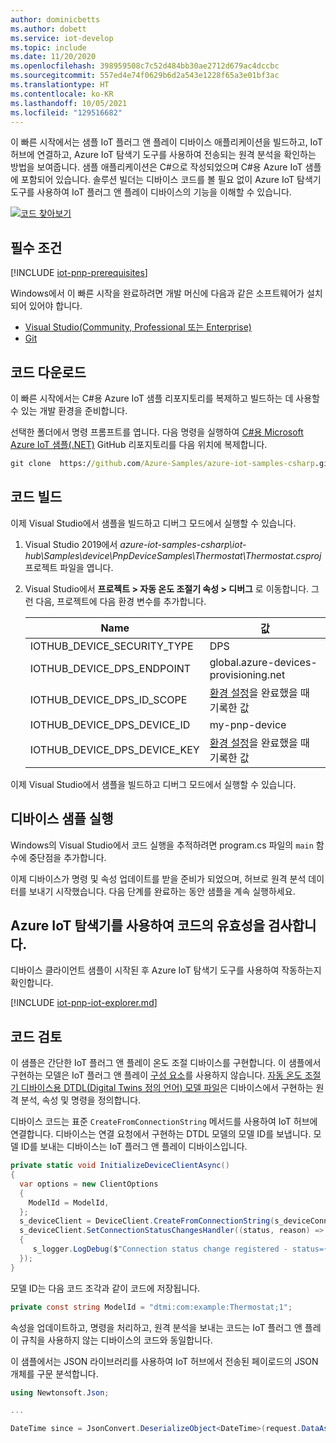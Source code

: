 ```yaml
---
author: dominicbetts
ms.author: dobett
ms.service: iot-develop
ms.topic: include
ms.date: 11/20/2020
ms.openlocfilehash: 398959508c7c52d484bb30ae2712d679ac4dccbc
ms.sourcegitcommit: 557ed4e74f0629b6d2a543e1228f65a3e01bf3ac
ms.translationtype: HT
ms.contentlocale: ko-KR
ms.lasthandoff: 10/05/2021
ms.locfileid: "129516682"
---
```

이 빠른 시작에서는 샘플 IoT 플러그 앤 플레이 디바이스 애플리케이션을 빌드하고, IoT 허브에 연결하고, Azure IoT 탐색기 도구를 사용하여 전송되는 원격 분석을 확인하는 방법을 보여줍니다. 샘플 애플리케이션은 C#으로 작성되었으며 C#용 Azure IoT 샘플에 포함되어 있습니다. 솔루션 빌더는 디바이스 코드를 볼 필요 없이 Azure IoT 탐색기 도구를 사용하여 IoT 플러그 앤 플레이 디바이스의 기능을 이해할 수 있습니다.

[![코드 찾아보기](../articles/iot-central/core/media/common/browse-code.svg)](https://github.com/Azure-Samples/azure-iot-samples-csharp/tree/main/iot-hub/Samples/device/PnpDeviceSamples/Thermostat)

## <a name="prerequisites"></a>필수 조건

[!INCLUDE [iot-pnp-prerequisites](iot-pnp-prerequisites.md)]

Windows에서 이 빠른 시작을 완료하려면 개발 머신에 다음과 같은 소프트웨어가 설치되어 있어야 합니다.

* [Visual Studio(Community, Professional 또는 Enterprise)](https://visualstudio.microsoft.com/downloads/)
* [Git](https://git-scm.com/download/)

## <a name="download-the-code"></a>코드 다운로드

이 빠른 시작에서는 C#용 Azure IoT 샘플 리포지토리를 복제하고 빌드하는 데 사용할 수 있는 개발 환경을 준비합니다.

선택한 폴더에서 명령 프롬프트를 엽니다. 다음 명령을 실행하여 [C#용 Microsoft Azure IoT 샘플(.NET)](https://github.com/Azure-Samples/azure-iot-samples-csharp) GitHub 리포지토리를 다음 위치에 복제합니다.

```cmd
git clone  https://github.com/Azure-Samples/azure-iot-samples-csharp.git
```

## <a name="build-the-code"></a>코드 빌드

이제 Visual Studio에서 샘플을 빌드하고 디버그 모드에서 실행할 수 있습니다.

1. Visual Studio 2019에서 *azure-iot-samples-csharp\iot-hub\Samples\device\PnpDeviceSamples\Thermostat\Thermostat.csproj* 프로젝트 파일을 엽니다.

1. Visual Studio에서 **프로젝트 > 자동 온도 조절기 속성 > 디버그** 로 이동합니다. 그런 다음, 프로젝트에 다음 환경 변수를 추가합니다.

    | Name | 값 |
    | ---- | ----- |
    | IOTHUB_DEVICE_SECURITY_TYPE | DPS |
    | IOTHUB_DEVICE_DPS_ENDPOINT | global.azure-devices-provisioning.net |
    | IOTHUB_DEVICE_DPS_ID_SCOPE | [환경 설정](../articles/iot-develop/set-up-environment.md)을 완료했을 때 기록한 값 |
    | IOTHUB_DEVICE_DPS_DEVICE_ID | my-pnp-device |
    | IOTHUB_DEVICE_DPS_DEVICE_KEY | [환경 설정](../articles/iot-develop/set-up-environment.md)을 완료했을 때 기록한 값 |

이제 Visual Studio에서 샘플을 빌드하고 디버그 모드에서 실행할 수 있습니다.

## <a name="run-the-device-sample"></a>디바이스 샘플 실행

Windows의 Visual Studio에서 코드 실행을 추적하려면 program.cs 파일의 `main` 함수에 중단점을 추가합니다.

이제 디바이스가 명령 및 속성 업데이트를 받을 준비가 되었으며, 허브로 원격 분석 데이터를 보내기 시작했습니다. 다음 단계를 완료하는 동안 샘플을 계속 실행하세요.

## <a name="use-azure-iot-explorer-to-validate-the-code"></a>Azure IoT 탐색기를 사용하여 코드의 유효성을 검사합니다.

디바이스 클라이언트 샘플이 시작된 후 Azure IoT 탐색기 도구를 사용하여 작동하는지 확인합니다.

[!INCLUDE [iot-pnp-iot-explorer.md](iot-pnp-iot-explorer.md)]

## <a name="review-the-code"></a>코드 검토

이 샘플은 간단한 IoT 플러그 앤 플레이 온도 조절 디바이스를 구현합니다. 이 샘플에서 구현하는 모델은 IoT 플러그 앤 플레이 [구성 요소](../articles/iot-develop/concepts-modeling-guide.md)를 사용하지 않습니다. [자동 온도 조절기 디바이스용 DTDL(Digital Twins 정의 언어) 모델 파일](https://github.com/Azure/opendigitaltwins-dtdl/blob/master/DTDL/v2/samples/Thermostat.json)은 디바이스에서 구현하는 원격 분석, 속성 및 명령을 정의합니다.

디바이스 코드는 표준 `CreateFromConnectionString` 메서드를 사용하여 IoT 허브에 연결합니다. 디바이스는 연결 요청에서 구현하는 DTDL 모델의 모델 ID를 보냅니다. 모델 ID를 보내는 디바이스는 IoT 플러그 앤 플레이 디바이스입니다.

```csharp
private static void InitializeDeviceClientAsync()
{
  var options = new ClientOptions
  {
    ModelId = ModelId,
  };
  s_deviceClient = DeviceClient.CreateFromConnectionString(s_deviceConnectionString, TransportType.Mqtt, options);
  s_deviceClient.SetConnectionStatusChangesHandler((status, reason) =>
  {
     s_logger.LogDebug($"Connection status change registered - status={status}, reason={reason}.");
  });
}
```

모델 ID는 다음 코드 조각과 같이 코드에 저장됩니다.

```csharp
private const string ModelId = "dtmi:com:example:Thermostat;1";
```

속성을 업데이트하고, 명령을 처리하고, 원격 분석을 보내는 코드는 IoT 플러그 앤 플레이 규칙을 사용하지 않는 디바이스의 코드와 동일합니다.

이 샘플에서는 JSON 라이브러리를 사용하여 IoT 허브에서 전송된 페이로드의 JSON 개체를 구문 분석합니다.

```csharp
using Newtonsoft.Json;

...

DateTime since = JsonConvert.DeserializeObject<DateTime>(request.DataAsJson);
```
